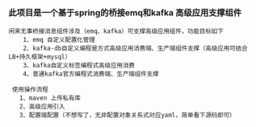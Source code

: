 ### 此项目是一个基于spring的桥接emq和kafka 高级应用支撑组件
```
闲来无事桥接消息组件涉及（emq、kafka）可支撑高级应用组件，功能目标如下
    1、emq 自定义配置化管理
    2、kafka-db自定义编程是方式高级应用消费端、生产端组件支撑（高级应用可结合LB+持久框架+mysql）
    3、kafka自定义标签编程式高级应用消费
    4、普通kafka官方编程式消费端、生产端组件支撑
 
 使用操作流程
   1、maven 上传私有库
   2、高级应用引入
   3、配置端配置（不想写了，无非配置对象关系式对应yaml，简单看下源码即可）
```
